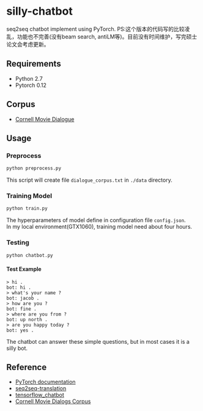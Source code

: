 # silly-chatbot
seq2seq chatbot implement using PyTorch.
PS:这个版本的代码写的比较凌乱，功能也不完善(没有beam search, antiLM等)。目前没有时间维护，写完硕士论文会考虑更新。
## Requirements
- Python 2.7
- Pytorch 0.12

## Corpus
- [Cornell Movie Dialogue](https://www.cs.cornell.edu/~cristian/Cornell_Movie-Dialogs_Corpus.html)

## Usage
### Preprocess
```python
python preprocess.py
```
This script will create file `dialogue_corpus.txt` in `./data` directory.

### Training Model
```python
python train.py
```
The hyperparameters of model define in configuration file `config.json`.  
In my local environment(GTX1060), training model need about four hours.

### Testing
```python
python chatbot.py
```

#### Test Example
```
> hi .
bot: hi .
> what's your name ?
bot: jacob .
> how are you ?
bot: fine .
> where are you from ?
bot: up north .
> are you happy today ?
bot: yes .
```
The chatbot can answer these simple questions, but in most cases it is a silly bot.

## Reference
- [PyTorch documentation](http://pytorch.org/docs/0.1.12/)
- [seq2seq-translation](https://github.com/spro/practical-pytorch/tree/master/seq2seq-translation)
- [tensorflow_chatbot](https://github.com/llSourcell/tensorflow_chatbot)
- [Cornell Movie Dialogs Corpus](https://github.com/suriyadeepan/datasets/tree/master/seq2seq/cornell_movie_corpus)
